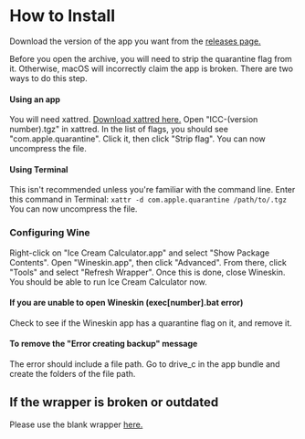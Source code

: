 # How to Install #

Download the version of the app you want from the [releases page.](https://github.com/contextnerror/ICC-Mac/releases)

Before you open the archive, you will need to strip the quarantine flag from it. Otherwise, macOS will incorrectly claim the app is broken. There are two ways to do this step.

#### Using an app ####
You will need xattred. [Download xattred here.](https://eclecticlight.co/xattred-sandstrip-xattr-tools/)
Open "ICC-(version number).tgz" in xattred. In the list of flags, you should see "com.apple.quarantine". Click it, then click "Strip flag". You can now uncompress the file. 

#### Using Terminal ####
This isn't recommended unless you're familiar with the command line.
Enter this command in Terminal: `xattr -d com.apple.quarantine /path/to/.tgz`
You can now uncompress the file. 

### Configuring Wine ###
Right-click on "Ice Cream Calculator.app" and select "Show Package Contents".
Open "Wineskin.app", then click "Advanced". From there, click "Tools" and select "Refresh Wrapper".
Once this is done, close Wineskin. You should be able to run Ice Cream Calculator now.

#### If you are unable to open Wineskin (exec[number].bat error) ####
Check to see if the Wineskin app has a quarantine flag on it, and remove it.

#### To remove the "Error creating backup" message ####
The error should include a file path. Go to drive_c in the app bundle and create the folders of the file path.

## If the wrapper is broken or outdated ##
Please use the blank wrapper [here.](https://github.com/contextnerror/ICC-Mac/releases/tag/backup)
